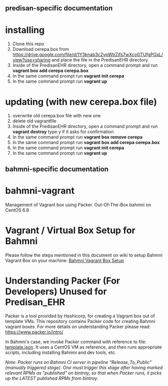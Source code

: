 ## predisan-specific documentation

# installing

1. Clone this repo
2. Download cerepa.box from https://drive.google.com/file/d/1Y3knab3c2ypWtrZjfs7wXcoGTUfgPGsL/view?usp=sharing and place the file in the PredisanEHR directory
3. Inside of the PredisanEHR directory, open a command prompt and run **vagrant box add cerepa cerepa.box**
4. In the same command prompt run **vagrant init cerepa**
5. In the same command prompt run **vagrant up**

# updating (with new cerepa.box file)
1. overwrite old cerepa.box file with new one
2. delete old vagrantfile
3. Inside of the PredisanEHR directory, open a command prompt and run **vagrant destroy** type y if it asks for confirmation
4. In the same command prompt run **vagrant box remove cerepa**
5. In the same command prompt run **vagrant box add cerepa cerepa.box**
6. In the same command prompt run **vagrant init cerepa**
7. In the same command prompt run **vagrant up**

## bahmni-specific documentation

# bahmni-vagrant

Management of Vagrant box using Packer.  Out-Of-The-Box bahmni on CentOS 6.8


# Vagrant / Virtual Box Setup for Bahmni

Please follow the steps mentioned in this document on wiki to setup Bahmni Vagrant Box on your machine:
[Bahmni Vagrant Box Setup](https://bahmni.atlassian.net/wiki/display/BAH/Bahmni+Virtual+Box)


# Understanding Packer (For Developers) **Unused for Predisan_EHR** 

Packer is a tool provided by Hashicorp, for creating a Vagrant box out of template VMs. This repository
contains Packer code for creating Bahmni vagrant boxes. For more details on understanding Packer please
read: https://www.packer.io/intro/

In Bahmni's case, we invoke Packer command with reference to file: [template.json](packer/template.json).
It uses a CentOS VM as reference, and then runs appropriate scripts, including installing Bahmni and dev tools, etc.

_Note: Packer runs on Bahmni CI server in pipeline "Release_To_Public" (manually triggered stage). One must trigger this stage after having marked relevant RPMs as "published" on bintray, so that when Packer runs, it picks up the LATEST published RPMs from bintray._
